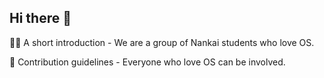 ## Hi there 👋


🙋‍♀️ A short introduction - We are a group of Nankai students who love OS.

🌈 Contribution guidelines - Everyone who love OS can be involved.
